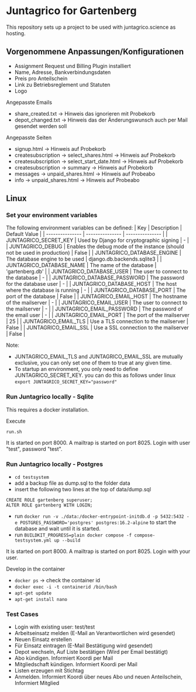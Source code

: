 # Juntagrico for Gartenberg

This repository sets up a project to be used with juntagrico.science as hosting.

## Vorgenommene Anpassungen/Konfigurationen

* Assignment Request und Billing Plugin installiert
* Name, Adresse, Bankverbindungsdaten
* Preis pro Anteilschein
* Link zu Betriebsreglement und Statuten
* Logo

Angepasste Emails
* share_created.txt -> Hinweis das ignorieren mit Probekorb
* depot_changed.txt -> Hinweis das der Änderungswunsch auch per Mail gesendet werden soll

Angepasste Seiten
* signup.html -> Hinweis auf Probekorb
* createsubscription -> select_shares.html -> Hinweis auf Probekorb
* createsubscription -> select_start_date.html -> Hinweis auf Probekorb
* createsubscription -> summary -> Hinweis auf Probekorb
* messages -> unpaid_shares.html -> Hinweis auf Probeabo
* info -> unpaid_shares.html -> Hinweis auf Probeabo

## Linux

### Set your environment variables

The following environment variables can be defined:
| Key | Description | Default Value |
| --------------- | --------------- | --------------- |
| JUNTAGRICO_SECRET_KEY | Used by Django for cryptographic signing | - |
| JUNTAGRICO_DEBUG | Enables the debug mode of the instance (should not be used in production) | False |
| JUNTAGRICO_DATABASE_ENGINE | The database engine to be used | django.db.backends.sqlite3 |
| JUNTAGRICO_DATABASE_NAME | The name of the database | 'gartenberg.db' |
| JUNTAGRICO_DATABASE_USER | The user to connect to the database | - |
| JUNTAGRICO_DATABASE_PASSWORD | The password for the database user | - |
| JUNTAGRICO_DATABASE_HOST | The host where the database is running | - |
| JUNTAGRICO_DATABASE_PORT | The port of the database | False |
| JUNTAGRICO_EMAIL_HOST | The hostname of the mailserver | - |
| JUNTAGRICO_EMAIL_USER | The user to connect to the mailserver | - |
| JUNTAGRICO_EMAIL_PASSWORD | The password of the email user | - |
| JUNTAGRICO_EMAIL_PORT | The port of the mailserver | 25 |
| JUNTAGRICO_EMAIL_TLS | Use a TLS connection to the mailserver | False |
| JUNTAGRICO_EMAIL_SSL | Use a SSL connection to the mailserver | False |

Note: 
 * JUNTAGRICO_EMAIL_TLS and JUNTAGRICO_EMAIL_SSL are mutually exclusive, you can only set one of them to true at any given time.
 * To startup an environment, you only need to define JUNTAGRICO_SECRET_KEY. you can do this as follows under linux `export JUNTAGRICO_SECRET_KEY="password"`

### Run Juntagrico locally - Sqlite

This requires a docker installation.

Execute
```
run.sh
```

It is started on port 8000. A mailtrap is started on port 8025. Login with user "test", password "test".

### Run Juntagrico locally - Postgres

* ```cd testsystem```
* add a backup file as dump.sql to the folder data
* insert the following two lines at the top of data/dump.sql
```
CREATE ROLE gartenberg superuser;
ALTER ROLE gartenberg WITH LOGIN;
```
* run ```docker run -v ./data:/docker-entrypoint-initdb.d -p 5432:5432 -e POSTGRES_PASSWORD='postgres' postgres:16.2-alpine``` to start the database and wait until it is started. 
* run ```BUILDKIT_PROGRESS=plain docker compose -f compose-testsystem.yml up --build```

It is started on port 8000. A mailtrap is started on port 8025. Login with your user.

Develop in the container
* ```docker ps``` -> check the container id
* ```docker exec -i -t containerid /bin/bash```
* ```apt-get update```
* ```apt-get install nano```

### Test Cases

* Login with existing user: test/test
* Arbeitseinsatz melden (E-Mail an Verantwortlichen wird gesendet)
* Neuen Einsatz erstellen
* Für Einsatz eintragen (E-Mail Bestätigung wird gesendet)
* Depot wechseln, Auf Liste bestätigen (Wird per Email bestätigt)
* Abo kündigen. Informiert Koordi per Mail
* Mitgliedschaft kündigen. Informiert Koordi per Mail
* Listen erzeugen mit Stichtag
* Anmelden. Informiert Koordi über neues Abo und neuen Anteilschein, Informiert Mitglied
